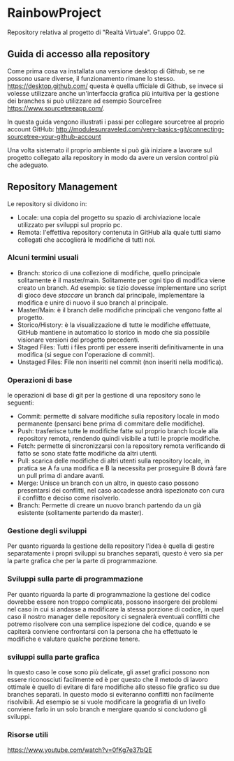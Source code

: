 # RainbowProject
Repository relativa al progetto di "Realtà Virtuale". Gruppo 02.

## Guida di accesso alla repository
Come prima cosa va installata una versione desktop di Github, se ne possono usare diverse, il funzionamento rimane lo stesso.
https://desktop.github.com/ questa è quella ufficiale di Github, se invece si volesse utilizzare anche un'interfaccia grafica più intuitiva
per la gestione dei branches si può utilizzare ad esempio SourceTree https://www.sourcetreeapp.com/.

In questa guida vengono illustrati i passi per collegare sourcetree al proprio account GitHub: http://modulesunraveled.com/very-basics-git/connecting-sourcetree-your-github-account

Una volta sistemato il proprio ambiente si può già iniziare a lavorare sul progetto collegato alla repository in modo da avere un version control più che adeguato. 

## Repository Management
Le repository si dividono in:
- Locale: una copia del progetto su spazio di archiviazione locale utilizzato per sviluppi sul proprio pc.
- Remota: l'effettiva repository contenuta in GitHub alla quale tutti siamo collegati che accoglierà le modifiche di tutti noi.

### Alcuni termini usuali
- Branch: storico di una collezione di modifiche, quello principale solitamente è il master/main. Solitamente per ogni tipo di modifica viene creato un branch.
Ad esempio: se tizio dovesse implementare uno script di gioco deve *staccare* un branch dal principale, implementare la modifica e unire di nuovo il suo branch al principale.
- Master/Main: è il branch delle modifiche principali che vengono fatte al progetto.
- Storico/History: è la visualizzazione di tutte le modifiche effettuate, GitHub mantiene in automatico lo storico in modo che sia possibile visionare versioni del progetto precedenti.
- Staged Files: Tutti i files pronti per essere inseriti definitivamente in una modifica (si segue con l'operazione di commit).
- Unstaged Files: File non inseriti nel commit (non inseriti nella modifica).

### Operazioni di base
le operazioni di base di git per la gestione di una repository sono le seguenti:
- Commit: permette di salvare modifiche sulla repository locale in modo permanente (pensarci bene prima di commitare delle modifiche).
- Push: trasferisce tutte le modifiche fatte sul proprio branch locale alla repository remota, rendendo quindi visibile a tutti le proprie modifiche.
- Fetch: permette di sincronizzarsi con la repository remota verificando di fatto se sono state fatte modifiche da altri utenti.
- Pull: scarica delle modifiche di altri utenti sulla repository locale, in pratica se A fa una modifica e B la necessita per proseguire B dovrà fare un pull 
prima di andare avanti.
- Merge: Unisce un branch con un altro, in questo caso possono presentarsi dei conflitti, nel caso accadesse andrà ispezionato con cura il conflitto e deciso come risolverlo.
- Branch: Permette di creare un nuovo branch partendo da un già esistente (solitamente partendo da master).

### Gestione degli sviluppi
Per quanto riguarda la gestione della repository l'idea è quella di gestire separatamente i propri sviluppi su branches separati, questo è vero sia per la parte grafica che per la parte di programmazione. 

### Sviluppi sulla parte di programmazione
Per quanto riguarda la parte di programmazione la gestione del codice dovrebbe essere non troppo complicata, possono insorgere dei problemi nel caso in cui si andasse a modificare la stessa porzione di codice, in quel caso il nostro manager delle repository ci segnalerà eventuali conflitti che potremo risolvere con una semplice ispezione del codice, quando e se capiterà conviene confrontarsi con la persona che ha effettuato le modifiche e valutare qualche porzione tenere.

### sviluppi sulla parte grafica
In questo caso le cose sono più delicate, gli asset grafici possono non essere riconosciuti facilmente ed è per questo che il metodo di lavoro ottimale è quello di evitare di fare modifiche allo stesso file grafico su due branches separati. In questo modo si eviteranno conflitti non facilmente risolvibili. Ad esempio se si vuole modificare la geografia di un livello conviene farlo in un solo branch e mergiare quando si concludono gli sviluppi. 


### Risorse utili
https://www.youtube.com/watch?v=0fKg7e37bQE

